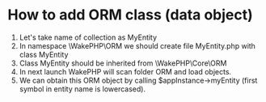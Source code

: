 How to add ORM class (data object)
==================================

1. Let's take name of collection as MyEntity  
1. In namespace \WakePHP\ORM we should create file MyEntity.php with class MyEntity   
1. Class MyEntity should be inherited from \WakePHP\Core\ORM    
1. In next launch WakePHP will scan folder ORM and load objects.    
1. We can obtain this ORM object by calling $appInstance->myEntity (first symbol in entity name is lowercased).  
